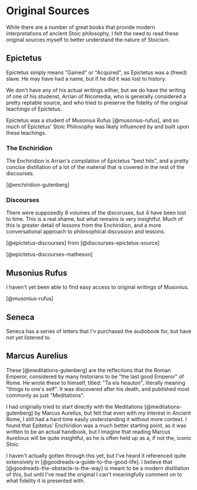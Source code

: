 # Original Sources

While there are a number of great books that provide modern interpretations
of ancient Stoic philosophy, I felt the need to read these original sources
myself to better understand the nature of Stoicism.

## Epictetus

Epictetus simply means "Gained" or "Acquired", as Epictetus was a (freed)
slave. He may have had a name, but if he did it was lost to history.

We don't have any of his actual writings either, but we do have the writing of
one of his studenst, Arrian of Nicomedia, who is generally considered a pretty
reptable source, and who tried to preserve the fidelity of the original
teachings of Epictetus.

Epictetus was a student of Musonius Rufus [@musonius-rufus], and so much of
Epictetus' Stoic Philosophy was likely influenced by and built upon these
teachings.

### The Enchiridion

The Enchiridion is Arrian's compilation of Epictetus "best hits", and a pretty
concise distillation of a lot of the material that is covered in the rest of
the discourses.

[@enchiridion-gutenberg]


### Discourses

There were supposedly 8 volumes of the discoruses, but 4 have been lost to
time. This is a real shame, but what remains is very insightful. Much of this
is greater detail of lessons from the Enchiridion, and a more conversational
approach to philosophical discussion and lessons.

[@epictetus-discourses] from [@discourses-epictetus-source]

[@epictetus-discourses-matheson]

## Musonius Rufus

I haven't yet been able to find easy access to original writings of Musonius.

[@musonius-rufus]

## Seneca

Seneca has a series of letters that I'v purchased the audiobook for, but have
not yet listened to.

## Marcus Aurelius

These [@meditations-gutenberg] are the reflections that the Roman Emperor,
considered by many historians to be "the last good Emperor" of Rome. He wrote
these to himself, titled: "Ta eis heauton", literally meaning "things to one's
self". It was discovered after his death, and published most commonly as just
"Meditations".

I had originally tried to start directly with the Meditations [@meditations-gutenberg]
by Marcus Aurelius, but felt that even with my interest in Ancient Rome, I
still had a hard time easily understanding it without more context. I found
that Epitetus' Enchiridion was a much better starting point, as it was written
to be an actual handbook, but I imagine that reading Marcus Aurelious will be
quite insightful, as he is often held up as a, if not the, iconic Stoic.

I haven't actually gotten through this yet, but I've heard it referenced quite
extensively in [@goodreads-a-guide-to-the-good-life]. I believe that
[@goodreads-the-obstacle-is-the-way] is meant to be a modern distillation of
this, but until I've read the original I can't meaningfully comment on to what
fidelity it is presented with.
